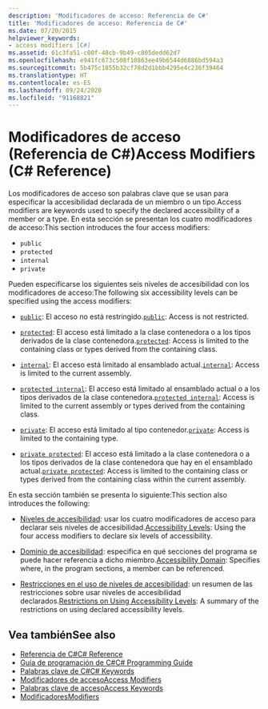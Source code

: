 ```yaml
---
description: 'Modificadores de acceso: Referencia de C#'
title: 'Modificadores de acceso: Referencia de C#'
ms.date: 07/20/2015
helpviewer_keywords:
- access modifiers [C#]
ms.assetid: 61c3fa51-c00f-48cb-9b49-c805dedd62d7
ms.openlocfilehash: e941fc673c508f10863ee49b6544d6886bd594a3
ms.sourcegitcommit: 5b475c1855b32cf78d2d1bbb4295e4c236f39464
ms.translationtype: HT
ms.contentlocale: es-ES
ms.lasthandoff: 09/24/2020
ms.locfileid: "91168821"
---
```

# <a name="access-modifiers-c-reference"></a><span data-ttu-id="bee8b-103">Modificadores de acceso (Referencia de C#)</span><span class="sxs-lookup"><span data-stu-id="bee8b-103">Access Modifiers (C# Reference)</span></span>

<span data-ttu-id="bee8b-104">Los modificadores de acceso son palabras clave que se usan para especificar la accesibilidad declarada de un miembro o un tipo.</span><span class="sxs-lookup"><span data-stu-id="bee8b-104">Access modifiers are keywords used to specify the declared accessibility of a member or a type.</span></span> <span data-ttu-id="bee8b-105">En esta sección se presentan los cuatro modificadores de acceso:</span><span class="sxs-lookup"><span data-stu-id="bee8b-105">This section introduces the four access modifiers:</span></span>  
  
- `public`
- `protected`
- `internal`
- `private`
  
 <span data-ttu-id="bee8b-106">Pueden especificarse los siguientes seis niveles de accesibilidad con los modificadores de acceso:</span><span class="sxs-lookup"><span data-stu-id="bee8b-106">The following six accessibility levels can be specified using the access modifiers:</span></span>  
  
- <span data-ttu-id="bee8b-107">[`public`](public.md): El acceso no está restringido.</span><span class="sxs-lookup"><span data-stu-id="bee8b-107">[`public`](public.md): Access is not restricted.</span></span>  
  
- <span data-ttu-id="bee8b-108">[`protected`](protected.md): El acceso está limitado a la clase contenedora o a los tipos derivados de la clase contenedora.</span><span class="sxs-lookup"><span data-stu-id="bee8b-108">[`protected`](protected.md): Access is limited to the containing class or types derived from the containing class.</span></span>  
  
- <span data-ttu-id="bee8b-109">[`internal`](internal.md): El acceso está limitado al ensamblado actual.</span><span class="sxs-lookup"><span data-stu-id="bee8b-109">[`internal`](internal.md): Access is limited to the current assembly.</span></span>  
  
- <span data-ttu-id="bee8b-110">[`protected internal`](protected-internal.md): El acceso está limitado al ensamblado actual o a los tipos derivados de la clase contenedora.</span><span class="sxs-lookup"><span data-stu-id="bee8b-110">[`protected internal`](protected-internal.md): Access is limited to the current assembly or types derived from the containing class.</span></span>  
  
- <span data-ttu-id="bee8b-111">[`private`](private.md): El acceso está limitado al tipo contenedor.</span><span class="sxs-lookup"><span data-stu-id="bee8b-111">[`private`](private.md): Access is limited to the containing type.</span></span>  

- <span data-ttu-id="bee8b-112">[`private protected`](private-protected.md): El acceso está limitado a la clase contenedora o a los tipos derivados de la clase contenedora que hay en el ensamblado actual.</span><span class="sxs-lookup"><span data-stu-id="bee8b-112">[`private protected`](private-protected.md): Access is limited to the containing class or types derived from the containing class within the current assembly.</span></span>  
  
 <span data-ttu-id="bee8b-113">En esta sección también se presenta lo siguiente:</span><span class="sxs-lookup"><span data-stu-id="bee8b-113">This section also introduces the following:</span></span>  
  
- <span data-ttu-id="bee8b-114">[Niveles de accesibilidad](./accessibility-levels.md): usar los cuatro modificadores de acceso para declarar seis niveles de accesibilidad.</span><span class="sxs-lookup"><span data-stu-id="bee8b-114">[Accessibility Levels](./accessibility-levels.md): Using the four access modifiers to declare six levels of accessibility.</span></span>  
  
- <span data-ttu-id="bee8b-115">[Dominio de accesibilidad](./accessibility-domain.md): especifica en qué secciones del programa se puede hacer referencia a dicho miembro.</span><span class="sxs-lookup"><span data-stu-id="bee8b-115">[Accessibility Domain](./accessibility-domain.md): Specifies where, in the program sections, a member can be referenced.</span></span>  
  
- <span data-ttu-id="bee8b-116">[Restricciones en el uso de niveles de accesibilidad](./restrictions-on-using-accessibility-levels.md): un resumen de las restricciones sobre usar niveles de accesibilidad declarados.</span><span class="sxs-lookup"><span data-stu-id="bee8b-116">[Restrictions on Using Accessibility Levels](./restrictions-on-using-accessibility-levels.md): A summary of the restrictions on using declared accessibility levels.</span></span>  
  
## <a name="see-also"></a><span data-ttu-id="bee8b-117">Vea también</span><span class="sxs-lookup"><span data-stu-id="bee8b-117">See also</span></span>

- [<span data-ttu-id="bee8b-118">Referencia de C#</span><span class="sxs-lookup"><span data-stu-id="bee8b-118">C# Reference</span></span>](../index.md)
- [<span data-ttu-id="bee8b-119">Guía de programación de C#</span><span class="sxs-lookup"><span data-stu-id="bee8b-119">C# Programming Guide</span></span>](../../programming-guide/index.md)
- [<span data-ttu-id="bee8b-120">Palabras clave de C#</span><span class="sxs-lookup"><span data-stu-id="bee8b-120">C# Keywords</span></span>](./index.md)
- [<span data-ttu-id="bee8b-121">Modificadores de acceso</span><span class="sxs-lookup"><span data-stu-id="bee8b-121">Access Modifiers</span></span>](../../programming-guide/classes-and-structs/access-modifiers.md)
- [<span data-ttu-id="bee8b-122">Palabras clave de acceso</span><span class="sxs-lookup"><span data-stu-id="bee8b-122">Access Keywords</span></span>](base.md)
- [<span data-ttu-id="bee8b-123">Modificadores</span><span class="sxs-lookup"><span data-stu-id="bee8b-123">Modifiers</span></span>](index.md)
